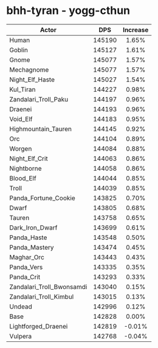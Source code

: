 # bhh-tyran - yogg-cthun
| Actor | DPS | Increase |
|---|:---:|:---:|
|Human|145190|1.65%|
|Goblin|145127|1.61%|
|Gnome|145077|1.57%|
|Mechagnome|145077|1.57%|
|Night_Elf_Haste|145027|1.54%|
|Kul_Tiran|144227|0.98%|
|Zandalari_Troll_Paku|144197|0.96%|
|Draenei|144193|0.96%|
|Void_Elf|144183|0.95%|
|Highmountain_Tauren|144145|0.92%|
|Orc|144104|0.89%|
|Worgen|144084|0.88%|
|Night_Elf_Crit|144063|0.86%|
|Nightborne|144058|0.86%|
|Blood_Elf|144044|0.85%|
|Troll|144039|0.85%|
|Panda_Fortune_Cookie|143825|0.70%|
|Dwarf|143805|0.68%|
|Tauren|143758|0.65%|
|Dark_Iron_Dwarf|143699|0.61%|
|Panda_Haste|143548|0.50%|
|Panda_Mastery|143474|0.45%|
|Maghar_Orc|143443|0.43%|
|Panda_Vers|143335|0.35%|
|Panda_Crit|143293|0.33%|
|Zandalari_Troll_Bwonsamdi|143040|0.15%|
|Zandalari_Troll_Kimbul|143015|0.13%|
|Undead|142996|0.12%|
|Base|142828|0.00%|
|Lightforged_Draenei|142819|-0.01%|
|Vulpera|142768|-0.04%|
